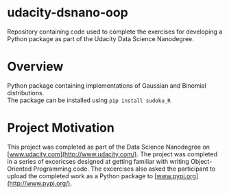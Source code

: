 # udacity-dsnano-oop
Repository containing code used to complete the exercises for developing a Python package as part of the Udacity Data Science Nanodegree.
# Overview
Python package containing implementations of Gaussian and Binomial distributions.<br />
The package can be installed using `pip install sudoku_R`
# Project Motivation
This project was completed as part of the Data Science Nanodegree on [www.udacity.com](http://www.udacity.com/). The project was completed in a series of excericses designed at getting familiar with writing Object-Oriented Programming code.
The excercises also asked the participant to upload the completed work as a Python package to [www.pypi.org](http://www.pypi.org/). 
